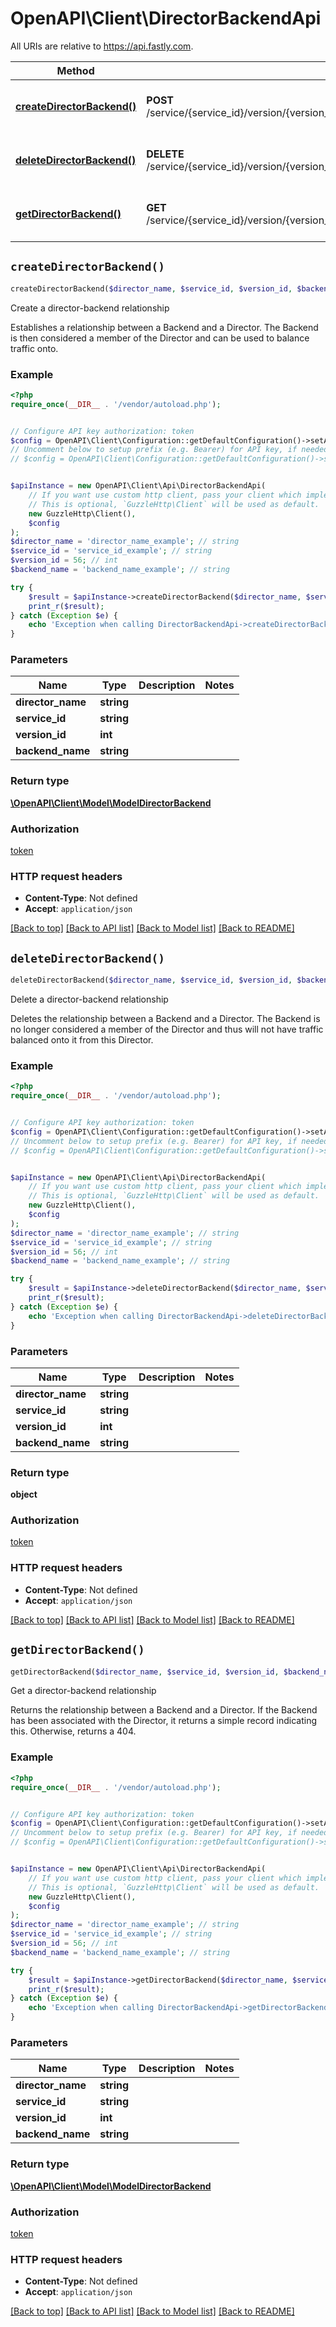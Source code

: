 # OpenAPI\Client\DirectorBackendApi

All URIs are relative to https://api.fastly.com.

Method | HTTP request | Description
------------- | ------------- | -------------
[**createDirectorBackend()**](DirectorBackendApi.md#createDirectorBackend) | **POST** /service/{service_id}/version/{version_id}/director/{director_name}/backend/{backend_name} | Create a director-backend relationship
[**deleteDirectorBackend()**](DirectorBackendApi.md#deleteDirectorBackend) | **DELETE** /service/{service_id}/version/{version_id}/director/{director_name}/backend/{backend_name} | Delete a director-backend relationship
[**getDirectorBackend()**](DirectorBackendApi.md#getDirectorBackend) | **GET** /service/{service_id}/version/{version_id}/director/{director_name}/backend/{backend_name} | Get a director-backend relationship


## `createDirectorBackend()`

```php
createDirectorBackend($director_name, $service_id, $version_id, $backend_name): \OpenAPI\Client\Model\ModelDirectorBackend
```

Create a director-backend relationship

Establishes a relationship between a Backend and a Director. The Backend is then considered a member of the Director and can be used to balance traffic onto.

### Example

```php
<?php
require_once(__DIR__ . '/vendor/autoload.php');


// Configure API key authorization: token
$config = OpenAPI\Client\Configuration::getDefaultConfiguration()->setApiKey('Fastly-Key', 'YOUR_API_KEY');
// Uncomment below to setup prefix (e.g. Bearer) for API key, if needed
// $config = OpenAPI\Client\Configuration::getDefaultConfiguration()->setApiKeyPrefix('Fastly-Key', 'Bearer');


$apiInstance = new OpenAPI\Client\Api\DirectorBackendApi(
    // If you want use custom http client, pass your client which implements `GuzzleHttp\ClientInterface`.
    // This is optional, `GuzzleHttp\Client` will be used as default.
    new GuzzleHttp\Client(),
    $config
);
$director_name = 'director_name_example'; // string
$service_id = 'service_id_example'; // string
$version_id = 56; // int
$backend_name = 'backend_name_example'; // string

try {
    $result = $apiInstance->createDirectorBackend($director_name, $service_id, $version_id, $backend_name);
    print_r($result);
} catch (Exception $e) {
    echo 'Exception when calling DirectorBackendApi->createDirectorBackend: ', $e->getMessage(), PHP_EOL;
}
```

### Parameters

Name | Type | Description  | Notes
------------- | ------------- | ------------- | -------------
 **director_name** | **string**|  |
 **service_id** | **string**|  |
 **version_id** | **int**|  |
 **backend_name** | **string**|  |

### Return type

[**\OpenAPI\Client\Model\ModelDirectorBackend**](../Model/ModelDirectorBackend.md)

### Authorization

[token](../../README.md#token)

### HTTP request headers

- **Content-Type**: Not defined
- **Accept**: `application/json`

[[Back to top]](#) [[Back to API list]](../../README.md#endpoints)
[[Back to Model list]](../../README.md#models)
[[Back to README]](../../README.md)

## `deleteDirectorBackend()`

```php
deleteDirectorBackend($director_name, $service_id, $version_id, $backend_name): object
```

Delete a director-backend relationship

Deletes the relationship between a Backend and a Director. The Backend is no longer considered a member of the Director and thus will not have traffic balanced onto it from this Director.

### Example

```php
<?php
require_once(__DIR__ . '/vendor/autoload.php');


// Configure API key authorization: token
$config = OpenAPI\Client\Configuration::getDefaultConfiguration()->setApiKey('Fastly-Key', 'YOUR_API_KEY');
// Uncomment below to setup prefix (e.g. Bearer) for API key, if needed
// $config = OpenAPI\Client\Configuration::getDefaultConfiguration()->setApiKeyPrefix('Fastly-Key', 'Bearer');


$apiInstance = new OpenAPI\Client\Api\DirectorBackendApi(
    // If you want use custom http client, pass your client which implements `GuzzleHttp\ClientInterface`.
    // This is optional, `GuzzleHttp\Client` will be used as default.
    new GuzzleHttp\Client(),
    $config
);
$director_name = 'director_name_example'; // string
$service_id = 'service_id_example'; // string
$version_id = 56; // int
$backend_name = 'backend_name_example'; // string

try {
    $result = $apiInstance->deleteDirectorBackend($director_name, $service_id, $version_id, $backend_name);
    print_r($result);
} catch (Exception $e) {
    echo 'Exception when calling DirectorBackendApi->deleteDirectorBackend: ', $e->getMessage(), PHP_EOL;
}
```

### Parameters

Name | Type | Description  | Notes
------------- | ------------- | ------------- | -------------
 **director_name** | **string**|  |
 **service_id** | **string**|  |
 **version_id** | **int**|  |
 **backend_name** | **string**|  |

### Return type

**object**

### Authorization

[token](../../README.md#token)

### HTTP request headers

- **Content-Type**: Not defined
- **Accept**: `application/json`

[[Back to top]](#) [[Back to API list]](../../README.md#endpoints)
[[Back to Model list]](../../README.md#models)
[[Back to README]](../../README.md)

## `getDirectorBackend()`

```php
getDirectorBackend($director_name, $service_id, $version_id, $backend_name): \OpenAPI\Client\Model\ModelDirectorBackend
```

Get a director-backend relationship

Returns the relationship between a Backend and a Director. If the Backend has been associated with the Director, it returns a simple record indicating this. Otherwise, returns a 404.

### Example

```php
<?php
require_once(__DIR__ . '/vendor/autoload.php');


// Configure API key authorization: token
$config = OpenAPI\Client\Configuration::getDefaultConfiguration()->setApiKey('Fastly-Key', 'YOUR_API_KEY');
// Uncomment below to setup prefix (e.g. Bearer) for API key, if needed
// $config = OpenAPI\Client\Configuration::getDefaultConfiguration()->setApiKeyPrefix('Fastly-Key', 'Bearer');


$apiInstance = new OpenAPI\Client\Api\DirectorBackendApi(
    // If you want use custom http client, pass your client which implements `GuzzleHttp\ClientInterface`.
    // This is optional, `GuzzleHttp\Client` will be used as default.
    new GuzzleHttp\Client(),
    $config
);
$director_name = 'director_name_example'; // string
$service_id = 'service_id_example'; // string
$version_id = 56; // int
$backend_name = 'backend_name_example'; // string

try {
    $result = $apiInstance->getDirectorBackend($director_name, $service_id, $version_id, $backend_name);
    print_r($result);
} catch (Exception $e) {
    echo 'Exception when calling DirectorBackendApi->getDirectorBackend: ', $e->getMessage(), PHP_EOL;
}
```

### Parameters

Name | Type | Description  | Notes
------------- | ------------- | ------------- | -------------
 **director_name** | **string**|  |
 **service_id** | **string**|  |
 **version_id** | **int**|  |
 **backend_name** | **string**|  |

### Return type

[**\OpenAPI\Client\Model\ModelDirectorBackend**](../Model/ModelDirectorBackend.md)

### Authorization

[token](../../README.md#token)

### HTTP request headers

- **Content-Type**: Not defined
- **Accept**: `application/json`

[[Back to top]](#) [[Back to API list]](../../README.md#endpoints)
[[Back to Model list]](../../README.md#models)
[[Back to README]](../../README.md)
